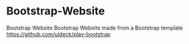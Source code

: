 # Bootstrap-Website
Bootstrap Website
Bootstrap Website made from a Bootstrap template
https://github.com/uideck/play-bootstrap
